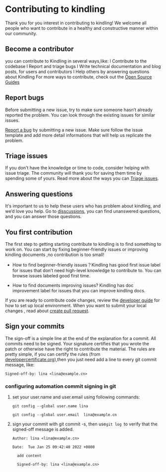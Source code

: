 # Contributing to kindling
Thank you for you interest in contributing to kindling! We welcome all people who want to contribute in a healthy and constructive manner within our community. 
​

## **Become a contributor**
you can contribute to Kindling in several ways,like:
l Contribute to the codebase
l Report and triage bugs
l Write technical documentation and blog posts, for users and contributors
l Help others by answering questions about Kindling
For more ways to contribute, check out the [Open Source Guides](https://opensource.guide/how-to-contribute/)
​

## **Report bugs**
Before submitting a new issue, try to make sure someone hasn’t already reported the problem. You can look through the existing issues for similar issues.
​

[Report a bug](https://github.com/Kindling-project/kindling/issues/new?assignees=&labels=&template=bug_report.md&title=) by submitting a new issue. Make sure follow the issue template and add more detail informations that will help us replicate the problem.

## **Triage issues**
If you don't have the knowledge or time to code, consider helping with issue triage. The community will thank you for saving them time by spending some of yours.
Read more about the ways you can [Triage issues](contribute/triage_issues.md).

## **Answering questions**
It's important to us to help these users who has problem about kindling, and we’d love you help. Go to [disscussions](https://github.com/Kindling-project/kindling/discussions), you can find unanswered questions, and you can answer those questions.


## **You first contribution**
The first step to getting starting contribute to kindling is to find something to work on. You can start by fixing beginner-friendly issues or improving kindling documents ,no contribution is too small!

+ How to find beginner-friendly issues？Kindling has good first issue label for issues that don’t need high-level knowledge to contribute to. You can browse issues labeled good first time. 

+ How to find documents improving issues? Kindling has doc improvement label for issues that you can improve kindling docs.

If you are ready to contribute code changes, review the [developer guide](http://www.kindling.space:33215/project-1/doc-10/) for how to set up local environment.
When you want to submit your local changes , read about [create pull request](contribute/create_pull_request.md).

## Sign your commits

The sign-off is a simple line at the end of the explanation for a commit. All commits need to be signed. Your signature certifies that you wrote the patch or otherwise have the right to contribute the material. The rules are pretty simple, if you can certify the rules (from [developercertificate.org](https://developercertificate.org/)),then you just need add a line to every git commit message, like:

```
Signed-off-by: lina <lina@example.cn>
```

### configuring automation  commit signing in git 

1) set your user.name and user.email using following commands:

   ```
   git config --global user.name lina
   
   git config --global user.email  lina@example.cn
   ```

2. sign your commit with git commit -s, then use`git log `to verify that the signed-off message is added.

   ```
   Author: lina <lina@example.cn>
   
   Date:  Tue Jan 25 09:42:40 2022 +0800
   
     add content
   
     Signed-off-by: lina <lina@example.cn>
   ```

   

